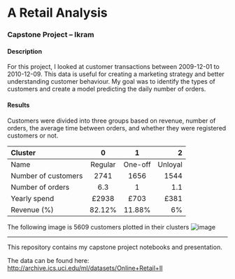 # A Retail Analysis
### Capstone Project – Ikram

#### Description

For this project, I looked at customer transactions between 2009-12-01 to 2010-12-09. This data is useful for creating a marketing strategy and better understanding customer behaviour. My goal was to identify the types of customers and create a model predicting the daily number of orders.


#### Results
Customers were divided into three groups based on revenue, number of orders, the average time between orders, and whether they were registered customers or not.

| Cluster            | 0         |  1        | 2         |
| :---               |   :----:  |   :----:  |      ---: |
| Name               | Regular   | One-off   | Unloyal   |
| Number of customers| 2741      | 1656      | 1544      |
| Number of orders   | 6.3       | 1         | 1.1       |
| Yearly spend       | £2938     | £703      | £381      |
| Revenue (%)        | 82.12%    | 11.88%    | 6%        |

The following image is 5609 customers plotted in their clusters
![image](https://i.ibb.co/cbpLQCN/clusters-3d-plot.png)

---

This repository contains my capstone project notebooks and presentation.

The data can be found here: 
http://archive.ics.uci.edu/ml/datasets/Online+Retail+II

